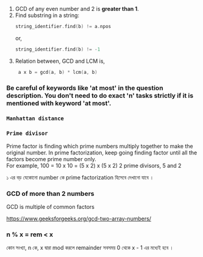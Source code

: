 1. GCD of any even number and 2 is **greater than 1**.
2. Find substring in a string:
   ```cpp
   string_identifier.find(b) != a.npos
   ```
   or,
   ```cpp
   string_identifier.find(b) != -1
   ```
3. Relation between, GCD and LCM is,
   ```cpp
    a x b = gcd(a, b) * lcm(a, b)
   ```


### Be careful of keywords like 'at most' in the question description. You don't need to do exact 'n' tasks strictly if it is mentioned with keyword 'at most'. 

### **```Manhattan distance```**


### **```Prime divisor```**

Prime factor is finding which prime numbers multiply together to make the original number. In prime factorization, keep going finding factor until all the factors become prime number only.  
For example, 100 = 10 x 10 = (5 x 2) x (5 x 2)
2 prime divisors, 5 and 2

১ এর বড় যেকোনো number কে prime factorization হিসেবে দেখানো যাবে । 

### **GCD of more than 2 numbers**
GCD is multiple of common factors 

https://www.geeksforgeeks.org/gcd-two-array-numbers/


### n % x = rem < x 
কোন সংখ্যা, n কে, x দ্বারা mod করলে remainder সবসময় 0 থেকে x - 1 এর মধ্যেই হবে । 

